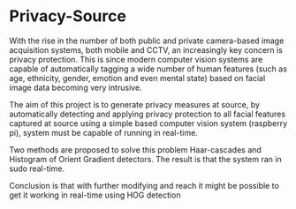 # Privacy-Source

With the rise in the number of both public and private camera-based image acquisition systems,
both mobile and CCTV, an increasingly key concern is privacy protection. This is since modern 
computer vision systems are capable of automatically tagging a wide number of human features 
(such as age, ethnicity, gender, emotion and even mental state) based on facial image data 
becoming very intrusive. 
 
The aim of this project is to generate privacy measures at source, by automatically detecting
and applying privacy protection to all facial features captured at source using a simple 
based computer vision system (raspberry pi), system must be capable of running in real-time. 
 
Two methods are proposed to solve this problem Haar-cascades and Histogram of Orient Gradient
detectors. The result is that the system ran in sudo real-time.  
 
Conclusion is that with further modifying and reach it might be possible to get it working 
in real-time using HOG detection 
 
 